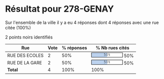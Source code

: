 # Résultat pour 278-GENAY

Sur l'ensemble de la ville il y a eu 4 réponses dont 4 réponses avec une rue citée (100%)

2 points noirs identifiés

| Rue | Vote | % réponses | % Nb rues cités|
|-----|------|------------|----------------|
| RUE DES ECOLES | 2 | 50% | <img src="../../img/bar_50.gif" />&nbsp;50%|
| RUE DE LA GARE | 2 | 50% | <img src="../../img/bar_50.gif" />&nbsp;50%|
| **Total** | 4 | 100% | 100%|
